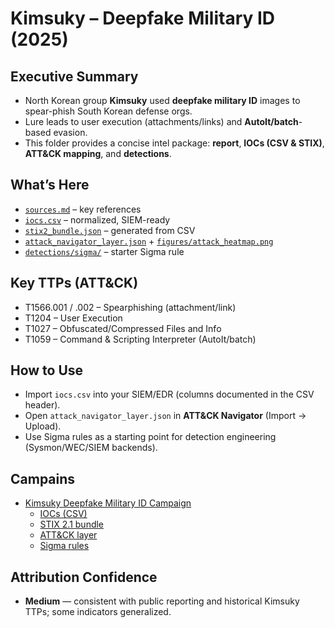 # Kimsuky – Deepfake Military ID (2025)

## Executive Summary
- North Korean group **Kimsuky** used **deepfake military ID** images to spear-phish South Korean defense orgs.
- Lure leads to user execution (attachments/links) and **AutoIt/batch**-based evasion.
- This folder provides a concise intel package: **report**, **IOCs (CSV & STIX)**, **ATT&CK mapping**, and **detections**.

## What’s Here
- [`sources.md`](./sources.md) – key references
- [`iocs.csv`](./iocs.csv) – normalized, SIEM-ready
- [`stix2_bundle.json`](./stix2_bundle.json) – generated from CSV
- [`attack_navigator_layer.json`](./attack_navigator_layer.json) + [`figures/attack_heatmap.png`](./figures/attack_heatmap.png)
- [`detections/sigma/`](./detections/sigma/) – starter Sigma rule

## Key TTPs (ATT&CK)
- T1566.001 / .002 – Spearphishing (attachment/link)
- T1204 – User Execution
- T1027 – Obfuscated/Compressed Files and Info
- T1059 – Command & Scripting Interpreter (AutoIt/batch)

## How to Use
- Import `iocs.csv` into your SIEM/EDR (columns documented in the CSV header).
- Open `attack_navigator_layer.json` in **ATT&CK Navigator** (Import → Upload).
- Use Sigma rules as a starting point for detection engineering (Sysmon/WEC/SIEM backends).

## Campains
- [Kimsuky Deepfake Military ID Campaign](./Kimsuky_Deepfake_MilitaryID/README.md)
  - [IOCs (CSV)](./Kimsuky_Deepfake_MilitaryID/iocs.csv)
  - [STIX 2.1 bundle](./Kimsuky_Deepfake_MilitaryID/stix2_bundle.json)
  - [ATT&CK layer](./Kimsuky_Deepfake_MilitaryID/attack_navigator_layer.json)
  - [Sigma rules](./Kimsuky_Deepfake_MilitaryID/detections/sigma/)

## Attribution Confidence
- **Medium** — consistent with public reporting and historical Kimsuky TTPs; some indicators generalized.
